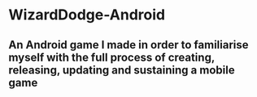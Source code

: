 # WizardDodge-Android

## An Android game I made in order to familiarise myself with the full process of creating, releasing, updating and sustaining a mobile game
